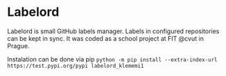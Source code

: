 # Labelord
Labelord is small GitHub labels manager. Labels in configured repositories can be kept in sync. It was coded as a school project at FIT @cvut in Prague.

Instalation can be done via pip `python -m pip install --extra-index-url https://test.pypi.org/pypi labelord_klememi1`
